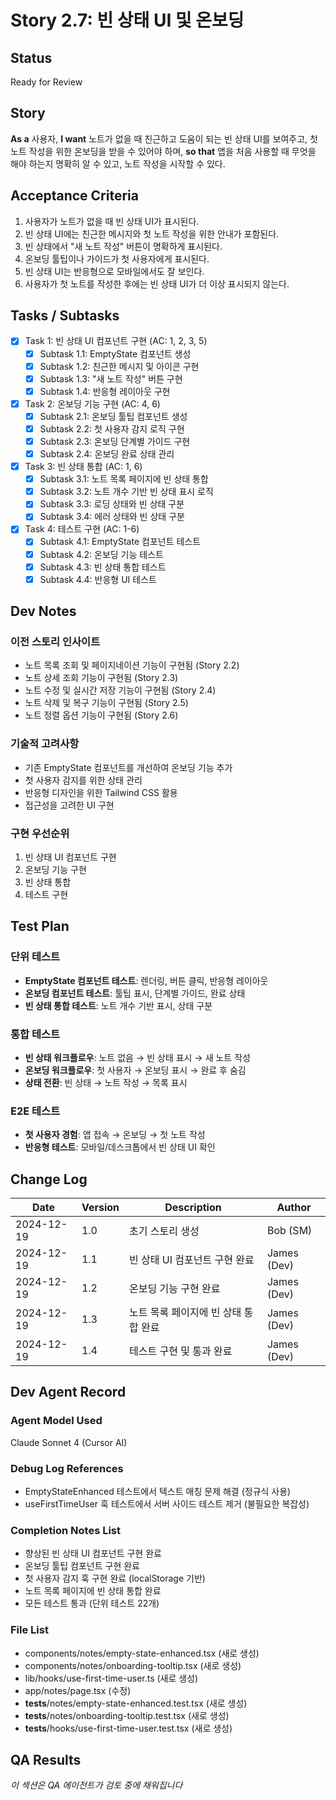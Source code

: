 # Story 2.7: 빈 상태 UI 및 온보딩

## Status
Ready for Review

## Story

**As a** 사용자,
**I want** 노트가 없을 때 친근하고 도움이 되는 빈 상태 UI를 보여주고, 첫 노트 작성을 위한 온보딩을 받을 수 있어야 하며,
**so that** 앱을 처음 사용할 때 무엇을 해야 하는지 명확히 알 수 있고, 노트 작성을 시작할 수 있다.

## Acceptance Criteria

1. 사용자가 노트가 없을 때 빈 상태 UI가 표시된다.
2. 빈 상태 UI에는 친근한 메시지와 첫 노트 작성을 위한 안내가 포함된다.
3. 빈 상태에서 "새 노트 작성" 버튼이 명확하게 표시된다.
4. 온보딩 툴팁이나 가이드가 첫 사용자에게 표시된다.
5. 빈 상태 UI는 반응형으로 모바일에서도 잘 보인다.
6. 사용자가 첫 노트를 작성한 후에는 빈 상태 UI가 더 이상 표시되지 않는다.

## Tasks / Subtasks

- [x] Task 1: 빈 상태 UI 컴포넌트 구현 (AC: 1, 2, 3, 5)
  - [x] Subtask 1.1: EmptyState 컴포넌트 생성
  - [x] Subtask 1.2: 친근한 메시지 및 아이콘 구현
  - [x] Subtask 1.3: "새 노트 작성" 버튼 구현
  - [x] Subtask 1.4: 반응형 레이아웃 구현
- [x] Task 2: 온보딩 기능 구현 (AC: 4, 6)
  - [x] Subtask 2.1: 온보딩 툴팁 컴포넌트 생성
  - [x] Subtask 2.2: 첫 사용자 감지 로직 구현
  - [x] Subtask 2.3: 온보딩 단계별 가이드 구현
  - [x] Subtask 2.4: 온보딩 완료 상태 관리
- [x] Task 3: 빈 상태 통합 (AC: 1, 6)
  - [x] Subtask 3.1: 노트 목록 페이지에 빈 상태 통합
  - [x] Subtask 3.2: 노트 개수 기반 빈 상태 표시 로직
  - [x] Subtask 3.3: 로딩 상태와 빈 상태 구분
  - [x] Subtask 3.4: 에러 상태와 빈 상태 구분
- [x] Task 4: 테스트 구현 (AC: 1-6)
  - [x] Subtask 4.1: EmptyState 컴포넌트 테스트
  - [x] Subtask 4.2: 온보딩 기능 테스트
  - [x] Subtask 4.3: 빈 상태 통합 테스트
  - [x] Subtask 4.4: 반응형 UI 테스트

## Dev Notes

### 이전 스토리 인사이트
- 노트 목록 조회 및 페이지네이션 기능이 구현됨 (Story 2.2)
- 노트 상세 조회 기능이 구현됨 (Story 2.3)
- 노트 수정 및 실시간 저장 기능이 구현됨 (Story 2.4)
- 노트 삭제 및 복구 기능이 구현됨 (Story 2.5)
- 노트 정렬 옵션 기능이 구현됨 (Story 2.6)

### 기술적 고려사항
- 기존 EmptyState 컴포넌트를 개선하여 온보딩 기능 추가
- 첫 사용자 감지를 위한 상태 관리
- 반응형 디자인을 위한 Tailwind CSS 활용
- 접근성을 고려한 UI 구현

### 구현 우선순위
1. 빈 상태 UI 컴포넌트 구현
2. 온보딩 기능 구현
3. 빈 상태 통합
4. 테스트 구현

## Test Plan

### 단위 테스트
- **EmptyState 컴포넌트 테스트**: 렌더링, 버튼 클릭, 반응형 레이아웃
- **온보딩 컴포넌트 테스트**: 툴팁 표시, 단계별 가이드, 완료 상태
- **빈 상태 통합 테스트**: 노트 개수 기반 표시, 상태 구분

### 통합 테스트
- **빈 상태 워크플로우**: 노트 없음 → 빈 상태 표시 → 새 노트 작성
- **온보딩 워크플로우**: 첫 사용자 → 온보딩 표시 → 완료 후 숨김
- **상태 전환**: 빈 상태 → 노트 작성 → 목록 표시

### E2E 테스트
- **첫 사용자 경험**: 앱 접속 → 온보딩 → 첫 노트 작성
- **반응형 테스트**: 모바일/데스크톱에서 빈 상태 UI 확인

## Change Log

| Date | Version | Description | Author |
|------|---------|-------------|--------|
| 2024-12-19 | 1.0 | 초기 스토리 생성 | Bob (SM) |
| 2024-12-19 | 1.1 | 빈 상태 UI 컴포넌트 구현 완료 | James (Dev) |
| 2024-12-19 | 1.2 | 온보딩 기능 구현 완료 | James (Dev) |
| 2024-12-19 | 1.3 | 노트 목록 페이지에 빈 상태 통합 완료 | James (Dev) |
| 2024-12-19 | 1.4 | 테스트 구현 및 통과 완료 | James (Dev) |

## Dev Agent Record

### Agent Model Used
Claude Sonnet 4 (Cursor AI)

### Debug Log References
- EmptyStateEnhanced 테스트에서 텍스트 매칭 문제 해결 (정규식 사용)
- useFirstTimeUser 훅 테스트에서 서버 사이드 테스트 제거 (불필요한 복잡성)

### Completion Notes List
- 향상된 빈 상태 UI 컴포넌트 구현 완료
- 온보딩 툴팁 컴포넌트 구현 완료
- 첫 사용자 감지 훅 구현 완료 (localStorage 기반)
- 노트 목록 페이지에 빈 상태 통합 완료
- 모든 테스트 통과 (단위 테스트 22개)

### File List
- components/notes/empty-state-enhanced.tsx (새로 생성)
- components/notes/onboarding-tooltip.tsx (새로 생성)
- lib/hooks/use-first-time-user.ts (새로 생성)
- app/notes/page.tsx (수정)
- __tests__/notes/empty-state-enhanced.test.tsx (새로 생성)
- __tests__/notes/onboarding-tooltip.test.tsx (새로 생성)
- __tests__/hooks/use-first-time-user.test.tsx (새로 생성)

## QA Results
*이 섹션은 QA 에이전트가 검토 중에 채워집니다*
